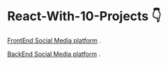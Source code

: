 ﻿# React-With-10-Projects 👇

[FrontEnd Social Media platform](https://github.com/juanchodez/b3_frontend_social_net.git) .

[BackEnd Social Media platform](https://github.com/juanchodez/b3_backend_social_net.git) .


